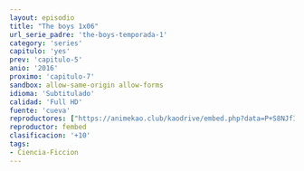 ```yaml
---
layout: episodio
title: "The boys 1x06"
url_serie_padre: 'the-boys-temporada-1'
category: 'series'
capitulo: 'yes'
prev: 'capitulo-5'
anio: '2016'
proximo: 'capitulo-7'
sandbox: allow-same-origin allow-forms
idioma: 'Subtitulado'
calidad: 'Full HD'
fuente: 'cueva'
reproductores: ["https://animekao.club/kaodrive/embed.php?data=P+S8NJfIy27fVEkJAs3brYjQEMMHI31iK8hiYdvi/sHGYsND58lf3EQGOjKmx8dNLRIUb5rHI/CNjgHXoMBqJ9JanF302SsTBoVuCN5ql43EabzNq6fJ/KUBrwEn9pzq48lsqal4bG0HUpmQYf/Yst1v+0Ld54YZTx0FV1YK6NzONf77Jzw8Eq9MaAHjG+YZeDR9ds2krWki2GsCIAcTl6+8scMPPh4EZAQZtq2aIbanwGUgPAcOrK0uPyGT4rfx3/gkOvKfdQQW+nE1f+wMllEiiuwdjCnG0JHV8kY9WeGYUR3ES4CLMAt8NscVfimmk0OJQkFzUBr/AA+jTe6iXOdTf6aZVYcdbI2FkAdTQA+eXe3XDBV1LARH28X6oZsUfLEvB36wxmR2LXzDZrqbfw==","https://www.ilovefembed.best/v/r6-14sewnn1yqxl"]
reproductor: fembed
clasificacion: '+10'
tags:
- Ciencia-Ficcion
---
```












